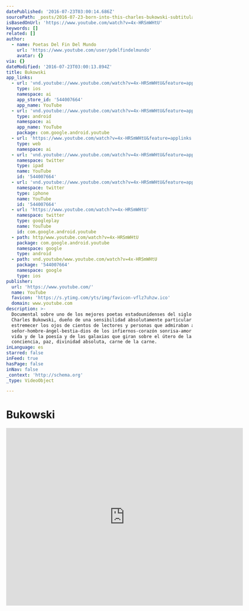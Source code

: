 ```yaml
---
datePublished: '2016-07-23T03:00:14.686Z'
sourcePath: _posts/2016-07-23-born-into-this-charles-bukowski-subtitulado.md
isBasedOnUrl: 'https://www.youtube.com/watch?v=4x-HRSmWHtU'
keywords: []
related: []
author:
  - name: Poetas Del Fin Del Mundo
    url: 'https://www.youtube.com/user/pdelfindelmundo'
    avatar: {}
via: {}
dateModified: '2016-07-23T03:00:13.894Z'
title: Bukowski
app_links:
  - url: 'vnd.youtube://www.youtube.com/watch?v=4x-HRSmWHtU&feature=applinks'
    type: ios
    namespace: ai
    app_store_id: '544007664'
    app_name: YouTube
  - url: 'vnd.youtube://www.youtube.com/watch?v=4x-HRSmWHtU&feature=applinks'
    type: android
    namespace: ai
    app_name: YouTube
    package: com.google.android.youtube
  - url: 'https://www.youtube.com/watch?v=4x-HRSmWHtU&feature=applinks'
    type: web
    namespace: ai
  - url: 'vnd.youtube://www.youtube.com/watch?v=4x-HRSmWHtU&feature=applinks'
    namespace: twitter
    type: ipad
    name: YouTube
    id: '544007664'
  - url: 'vnd.youtube://www.youtube.com/watch?v=4x-HRSmWHtU&feature=applinks'
    namespace: twitter
    type: iphone
    name: YouTube
    id: '544007664'
  - url: 'https://www.youtube.com/watch?v=4x-HRSmWHtU'
    namespace: twitter
    type: googleplay
    name: YouTube
    id: com.google.android.youtube
  - path: http/www.youtube.com/watch?v=4x-HRSmWHtU
    package: com.google.android.youtube
    namespace: google
    type: android
  - path: vnd.youtube/www.youtube.com/watch?v=4x-HRSmWHtU
    package: '544007664'
    namespace: google
    type: ios
publisher:
  url: 'https://www.youtube.com/'
  name: YouTube
  favicon: 'https://s.ytimg.com/yts/img/favicon-vflz7uhzw.ico'
  domain: www.youtube.com
description: >-
  Documental sobre uno de los mejores poetas estadounidenses del siglo XX;
  Charles Bukowski, dueño de una sensibilidad absolutamente particular que hizo
  estremecer los ojos de cientos de lectores y personas que admiraban a este
  señor-hombre-ángel-bestia-dios de los infiernos-corazón sonrisa-amor de la
  vida y de la poesía y de las galaxias que giran sobre el útero de la
  conciencia, paz, divinidad absoluta, carne de la carne.
inLanguage: es
starred: false
inFeed: true
hasPage: false
inNav: false
_context: 'http://schema.org'
_type: VideoObject

---
```

# Bukowski

<iframe src="https://cdn.embedly.com/widgets/media.html?src=https%3A%2F%2Fwww.youtube.com%2Fembed%2F4x-HRSmWHtU%3Ffeature%3Doembed&amp;url=http%3A%2F%2Fwww.youtube.com%2Fwatch%3Fv%3D4x-HRSmWHtU&amp;image=https%3A%2F%2Fi.ytimg.com%2Fvi%2F4x-HRSmWHtU%2Fhqdefault.jpg&amp;key=b7d04c9b404c499eba89ee7072e1c4f7&amp;type=text%2Fhtml&amp;schema=youtube" width="640" height="480" scrolling="no" frameborder="0" allowfullscreen="" style=""></iframe>